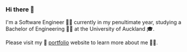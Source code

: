 ### Hi there 👋

I'm a Software Engineer 👨‍💻 currently in my penultimate year, studying a Bachelor of Engineering 👷‍♂️ at the University of Auckland 🎓.

Please visit my 🔗 [portfolio](https://mouyang2001.github.io/portfolio/) website to learn more about me 🕵️‍♂️.

<!--
**mouyang2001/mouyang2001** is a ✨ _special_ ✨ repository because its `README.md` (this file) appears on your GitHub profile.

Here are some ideas to get you started:

- 🔭 I’m currently working on ...
- 🌱 I’m currently learning ...
- 👯 I’m looking to collaborate on ...
- 🤔 I’m looking for help with ...
- 💬 Ask me about ...
- 📫 How to reach me: ...
- 😄 Pronouns: ...
- ⚡ Fun fact: ...
-->
